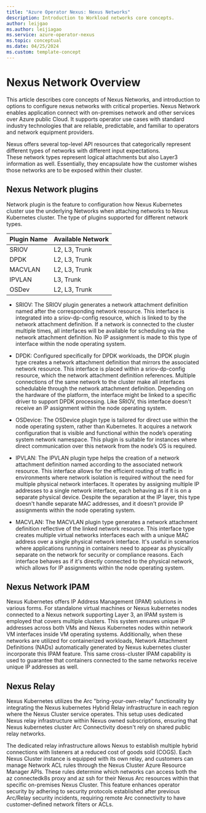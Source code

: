 ```yaml
---
title: "Azure Operator Nexus: Nexus Networks"
description: Introduction to Workload networks core concepts.
author: leijgao
ms.author: leijiagao
ms.service: azure-operator-nexus
ms.topic: conceptual
ms.date: 04/25/2024
ms.custom: template-concept
---
```


# Nexus Network Overview

This article describes core concepts of Nexus Networks, and introduction to options to configure nexus networks with critical properties.
Nexus Network enables application connect with on-premises network and other services over Azure public Cloud. It supports operator use cases with
standard industry technologies that are reliable, predictable, and familiar to operators and network equipment providers.

Nexus offers several top-level API resources that categorically represent different types of networks with different input expectations.  
These network types represent logical attachments but also Layer3 information as well.  Essentially, they encapsulate how the customer 
wishes those networks are to be exposed within their cluster.

## Nexus Network plugins

Network plugin is the feature to configuration how Nexus Kubernetes cluster use the underlying Networks when attaching networks to Nexus Kubernetes cluster.
The type of plugins supported for different network types. 

| Plugin Name | Available Network |
|---------------------|---------------|
|SRIOV|L2, L3, Trunk|
|DPDK|L2, L3, Trunk|
|MACVLAN|L2, L3, Trunk|
|IPVLAN|L3, Trunk|
|OSDev|L2, L3, Trunk|

 * SRIOV: The SRIOV plugin generates a network attachment definition named after the corresponding network resource. This interface is integrated into a sriov-dp-config resource, 
which is linked to by the network attachment definition. If a network is connected to the cluster multiple times, all interfaces will be available for scheduling via the network 
attachment definition. No IP assignment is made to this type of interface within the node operating system.

 * DPDK: Configured specifically for DPDK workloads, the DPDK plugin type creates a network attachment definition that mirrors the associated network resource. This interface is 
placed within a sriov-dp-config resource, which the network attachment definition references. Multiple connections of the same network to the cluster make all interfaces schedulable 
through the network attachment definition. Depending on the hardware of the platform, the interface might be linked to a specific driver to support DPDK processing. Like SRIOV, this 
interface doesn't receive an IP assignment within the node operating system.

 * OSDevice: The OSDevice plugin type is tailored for direct use within the node operating system, rather than Kubernetes. It acquires a network configuration that is visible and 
functional within the node’s operating system network namespace. This plugin is suitable for instances where direct communication over this network from the node’s OS is required.

 * IPVLAN: The IPVLAN plugin type helps the creation of a network attachment definition named according to the associated network resource. This interface allows for the efficient 
routing of traffic in environments where network isolation is required without the need for multiple physical network interfaces. It operates by assigning multiple IP addresses to a 
single network interface, each behaving as if it is on a separate physical device. Despite the separation at the IP layer, this type doesn't handle separate MAC addresses, and it doesn't provide IP assignments within the node operating system.

 * MACVLAN: The MACVLAN plugin type generates a network attachment definition reflective of the linked network resource. This interface type creates multiple virtual networks interfaces 
each with a unique MAC address over a single physical network interface. It's useful in scenarios where applications running in containers need to appear as physically 
separate on the network for security or compliance reasons. Each interface behaves as if it's directly connected to the physical network, which allows for IP assignments within the 
node operating system.

## Nexus Network IPAM

Nexus Kubernetes offers IP Address Management (IPAM) solutions in various forms. For standalone virtual machines or Nexus kubernetes nodes connected to a Nexus network supporting Layer 3, 
an IPAM system is employed that covers multiple clusters. This system ensures unique IP addresses across both VMs and Nexus Kubernetes nodes within network VM interfaces inside VM operating 
systems. Additionally, when these networks are utilized for containerized workloads, Network Attachment Definitions (NADs) automatically generated by Nexus kubernetes cluster incorporate this IPAM feature. 
This same cross-cluster IPAM capability is used to guarantee that containers connected to the same networks receive unique IP addresses as well.

## Nexus Relay

Nexus Kubernetes utilizes the Arc "bring-your-own-relay" functionality by integrating the Nexus kubernetes Hybrid Relay infrastructure in each region where the Nexus Cluster service operates. 
This setup uses dedicated Nexus relay infrastructure within Nexus owned subscriptions, ensuring that Nexus kubernetes cluster Arc Connectivity doesn't rely on shared public relay networks.

The dedicated relay infrastructure allows Nexus to establish multiple hybrid connections with listeners at a reduced cost of goods sold (COGS). Each Nexus Cluster instance is equipped with its 
own relay, and customers can manage Network ACL rules through the Nexus Cluster Azure Resource Manager APIs. These rules determine which networks can access both the az connectedk8s proxy and az ssh for their 
Nexus Arc resources within that specific on-premises Nexus Cluster. This feature enhances operator security by adhering to security protocols established after previous Arc/Relay security incidents, 
requiring remote Arc connectivity to have customer-defined network filters or ACLs.



